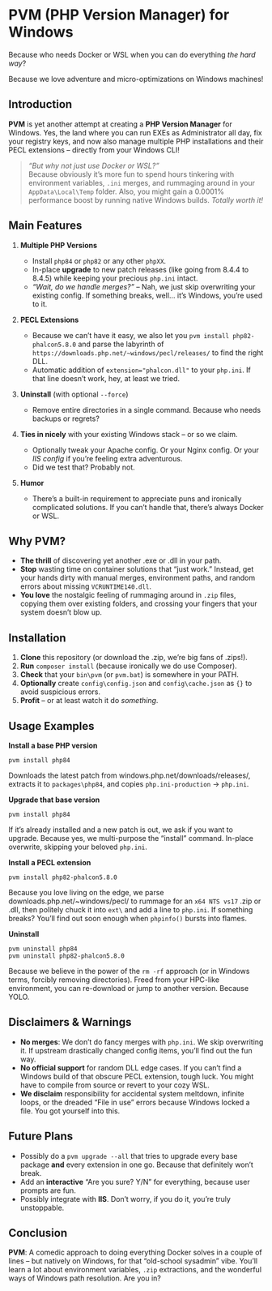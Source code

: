 # PVM (PHP Version Manager) for Windows

Because who needs Docker or WSL when you can do everything *the hard way*?

Because we love adventure and micro-optimizations on Windows machines!

## Introduction

**PVM** is yet another attempt at creating a **PHP Version Manager** for Windows. Yes, the land where you can run EXEs as Administrator all day, fix your registry keys, and now also manage multiple PHP installations and their PECL extensions – directly from your Windows CLI!

> *“But why not just use Docker or WSL?”*  
> Because obviously it’s more fun to spend hours tinkering with environment variables, `.ini` merges, and rummaging around in your `AppData\Local\Temp` folder. Also, you might gain a 0.0001% performance boost by running native Windows builds. *Totally worth it!*

## Main Features

1. **Multiple PHP Versions**
    - Install `php84` or `php82` or any other `phpXX`.
    - In-place **upgrade** to new patch releases (like going from 8.4.4 to 8.4.5) while keeping your precious `php.ini` intact.
    - *“Wait, do we handle merges?”* – Nah, we just skip overwriting your existing config. If something breaks, well… it’s Windows, you’re used to it.

2. **PECL Extensions**
    - Because we can’t have it easy, we also let you `pvm install php82-phalcon5.8.0` and parse the labyrinth of `https://downloads.php.net/~windows/pecl/releases/` to find the right DLL.
    - Automatic addition of `extension="phalcon.dll"` to your `php.ini`. If that line doesn’t work, hey, at least we tried.

3. **Uninstall** (with optional `--force`)
    - Remove entire directories in a single command. Because who needs backups or regrets?

4. **Ties in nicely** with your existing Windows stack – or so we claim.
    - Optionally tweak your Apache config. Or your Nginx config. Or your *IIS config* if you’re feeling extra adventurous.
    - Did we test that? Probably not.

5. **Humor**
    - There’s a built-in requirement to appreciate puns and ironically complicated solutions. If you can’t handle that, there’s always Docker or WSL.

## Why PVM?

- **The thrill** of discovering yet another .exe or .dll in your path.
- **Stop** wasting time on container solutions that “just work.” Instead, get your hands dirty with manual merges, environment paths, and random errors about missing `VCRUNTIME140.dll`.
- **You love** the nostalgic feeling of rummaging around in `.zip` files, copying them over existing folders, and crossing your fingers that your system doesn’t blow up.

## Installation

1. **Clone** this repository (or download the .zip, we’re big fans of .zips!).
2. **Run** `composer install` (because ironically we do use Composer).
3. **Check** that your `bin\pvm` (or `pvm.bat`) is somewhere in your PATH.
4. **Optionally** create `config\config.json` and `config\cache.json` as `{}` to avoid suspicious errors.
5. **Profit** – or at least watch it do *something*.

## Usage Examples

**Install a base PHP version**  
```
pvm install php84
```

Downloads the latest patch from windows.php.net/downloads/releases/, extracts it to `packages\php84`, and copies `php.ini-production` → `php.ini`.

**Upgrade that base version**  
```
pvm install php84
```

If it’s already installed and a new patch is out, we ask if you want to upgrade. Because yes, we multi-purpose the “install” command. In-place overwrite, skipping your beloved `php.ini`.

**Install a PECL extension**  
```
pvm install php82-phalcon5.8.0
```

Because you love living on the edge, we parse downloads.php.net/~windows/pecl/ to rummage for an `x64 NTS vs17` .zip or .dll, then politely chuck it into `ext\` and add a line to `php.ini`. If something breaks? You’ll find out soon enough when `phpinfo()` bursts into flames.

**Uninstall**  
```
pvm uninstall php84  
pvm uninstall php82-phalcon5.8.0
```

Because we believe in the power of the `rm -rf` approach (or in Windows terms, forcibly removing directories). Freed from your HPC-like environment, you can re-download or jump to another version. Because YOLO.

## Disclaimers & Warnings

- **No merges**: We don’t do fancy merges with `php.ini`. We skip overwriting it. If upstream drastically changed config items, you’ll find out the fun way.
- **No official support** for random DLL edge cases. If you can’t find a Windows build of that obscure PECL extension, tough luck. You might have to compile from source or revert to your cozy WSL.
- **We disclaim** responsibility for accidental system meltdown, infinite loops, or the dreaded “File in use” errors because Windows locked a file. You got yourself into this.

## Future Plans

- Possibly do a `pvm upgrade --all` that tries to upgrade every base package **and** every extension in one go. Because that definitely won’t break.
- Add an **interactive** “Are you sure? Y/N” for everything, because user prompts are fun.
- Possibly integrate with **IIS**. Don’t worry, if you do it, you’re truly unstoppable.

## Conclusion

**PVM**: A comedic approach to doing everything Docker solves in a couple of lines – but natively on Windows, for that “old-school sysadmin” vibe. You’ll learn a lot about environment variables, `.zip` extractions, and the wonderful ways of Windows path resolution. Are you in?
